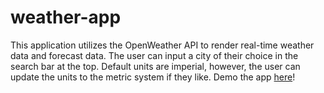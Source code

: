 # weather-app
This application utilizes the OpenWeather API to render real-time weather data and forecast data.
The user can input a city of their choice in the search bar at the top. 
Default units are imperial, however, the user can update the units to the metric system if they like.
Demo the app <a href="https://whiskey-hotel.github.io/weather-app/">here<a/>!